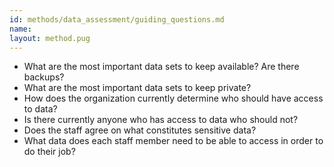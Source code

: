 ```yaml
---
id: methods/data_assessment/guiding_questions.md
name: 
layout: method.pug
---
```


* What are the most important data sets to keep available? Are there backups?
* What are the most important data sets to keep private?
* How does the organization currently determine who should have access to data?
* Is there currently anyone who has access to data who should not?
* Does the staff agree on what constitutes sensitive data?
* What data does each staff member need to be able to access in order to do their job?

